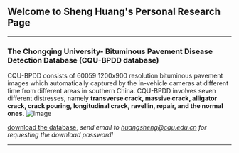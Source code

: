 ## Welcome to Sheng Huang's Personal Research Page

______________________________________________________________________________________________________________________________________
### The Chongqing University- Bituminous Pavement Disease Detection Database (CQU-BPDD database)

CQU-BPDD consists of 60059 1200x900 resolution bituminous pavement images which automatically captured by the in-vehicle cameras at different time from different areas in southern China. CQU-BPDD involves seven different distresses, namely **transverse crack, massive crack, alligator crack, crack pouring, longitudinal crack, ravellin, repair, and the normal ones.**
![Image](https://github.com/HuangSheng-CQU/HuangSheng-CQU.github.io/blob/master/dataset.png?raw=true)

[download the database](https://github.com/HuangSheng-CQU/HuangSheng-CQU.github.io/settings), _send email to huangsheng@cqu.edu.cn for requesting the download password!_

______________________________________________________________________________________________________________________________________

